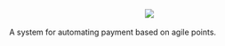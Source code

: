 <div align='center'> <img src='https://i.imgur.com/AFnU96E.png' /></div>
<br/>
A system for automating payment based on agile points.
